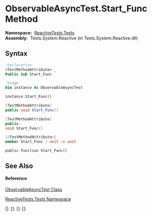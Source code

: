 # ObservableAsyncTest.Start\_Func Method

**Namespace:**  [ReactiveTests.Tests](ReactiveTests.Tests\ReactiveTests.Tests.md)  
**Assembly:**  Tests.System.Reactive (in Tests.System.Reactive.dll)

## Syntax

```vb
'Declaration
<TestMethodAttribute> _
Public Sub Start_Func
```

```vb
'Usage
Dim instance As ObservableAsyncTest

instance.Start_Func()
```

```csharp
[TestMethodAttribute]
public void Start_Func()
```

```c++
[TestMethodAttribute]
public:
void Start_Func()
```

```fsharp
[<TestMethodAttribute>]
member Start_Func : unit -> unit 
```

```jscript
public function Start_Func()
```

## See Also

#### Reference

[ObservableAsyncTest Class](ObservableAsyncTest\ObservableAsyncTest.md)

[ReactiveTests.Tests Namespace](ReactiveTests.Tests\ReactiveTests.Tests.md)

[]: 
[]: 
[]: 
[]: 